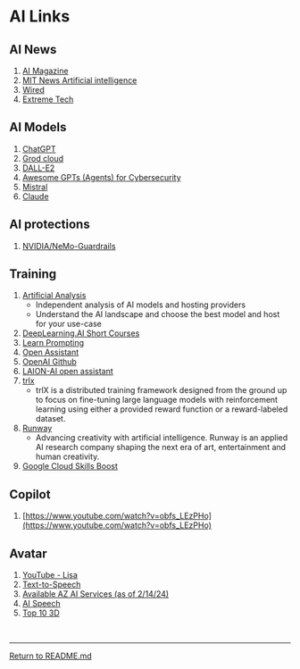 # AI Links

## AI News
 1. [AI Magazine](https://aimagazine.com/)
 1. [MIT News Artificial intelligence](https://news.mit.edu/topic/artificial-intelligence2)
 1. [Wired](https://www.wired.com/category/artificial-intelligence/)
 1. [Extreme Tech](https://www.extremetech.com/tag/artificial-intelligence)


## AI Models

1. [ChatGPT](https://chat.openai.com/)
1. [Grod cloud](https://console.groq.com/)
1. [DALL-E2](https://openai.com/dall-e-2)
1. [Awesome GPTs (Agents) for Cybersecurity](https://github.com/fr0gger/Awesome-GPT-Agents)
1. [Mistral](https://mistral.ai/)
1. [Claude](https://claude.ai/chats)

## AI protections

1. [NVIDIA/NeMo-Guardrails](https://github.com/NVIDIA/NeMo-Guardrails)


## Training
1. [Artificial Analysis](https://artificialanalysis.ai/)
    - Independent analysis of AI models and hosting providers
    - Understand the AI landscape and choose the best model and host for your use-case
1. [DeepLearning.AI Short Courses](https://learn.deeplearning.ai/)
1. [Learn Prompting](https://learnprompting.org/_)
1. [Open Assistant](https://open-assistant.io/)
1. [OpenAI Github](https://github.com/openai)
1. [LAION-AI open assistant](https://github.com/LAION-AI/Open-Assistant)
1. [trlx](https://github.com/CarperAI/trlx)
    - trlX is a distributed training framework designed from the ground up to focus on fine-tuning large language models with reinforcement learning using either a provided reward function or a reward-labeled dataset.
1. [Runway](https://runwayml.com/)
    - Advancing creativity with artificial intelligence. Runway is an applied AI research company shaping the next era of art, entertainment and human creativity.
1. [Google Cloud Skills Boost](https://www.cloudskillsboost.google/)



## Copilot
1. [https://www.youtube.com/watch?v=obfs_LEzPHo](https://www.youtube.com/watch?v=obfs_LEzPHo)

## Avatar

1. [YouTube - Lisa](https://www.youtube.com/watch?v=Dvr9ByPUPgc)
1. [Text-to-Speech](https://learn.microsoft.com/en-us/azure/ai-services/speech-service/text-to-speech-avatar/what-is-text-to-speech-avatar)
1. [Available AZ AI Services (as of 2/14/24)](https://learn.microsoft.com/en-us/azure/ai-services/what-are-ai-services#available-azure-ai-services)
1. [AI Speech](https://techcommunity.microsoft.com/t5/ai-azure-ai-services-blog/azure-ai-speech-announces-public-preview-of-text-to-speech/ba-p/3981448)
1. [Top 10 3D](https://www.appypie.com/blog/best-ai-avatar-generators)

   
<br>
<hr>

[Return to README.md](README.md)
